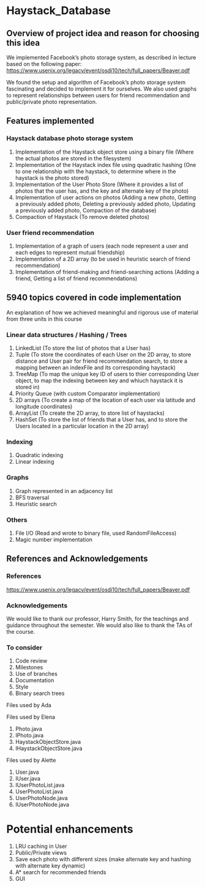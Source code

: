 # Haystack_Database

## Overview of project idea and reason for choosing this idea
We implemented Facebook’s photo storage system, as described in lecture based on the following paper: https://www.usenix.org/legacy/event/osdi10/tech/full_papers/Beaver.pdf

We found the setup and algorithm of Facebook’s photo storage system fascinating and decided to implement it for ourselves. We also used graphs to represent relationships between users for friend recommendation and public/private photo representation. 


## Features implemented

### Haystack database photo storage system
1. Implementation of the Haystack object store using a binary file (Where the actual photos are stored in the filesystem) 
2. Implementation of the Haystack index file using quadratic hashing (One to one relationship with the haystack, to determine where in the haystack is the photo stored)  
3. Implementation of the User Photo Store (Where it provides a list of photos that the user has, and the key and alternate key of the photo)
4. Implementation of user actions on photos (Adding a new photo, Getting a previously added photo, Deleting a previously added photo, Updating a previously added photo, Compaction of the database)
5. Compaction of Haystack (To remove deleted photos)

### User friend recommendation 
1. Implementation of a graph of users (each node represent a user and each edges to represent mutual friendship)
2. Implementation of a 2D array (to be used in heuristic search of friend recommendation)
3. Implementation of friend-making and friend-searching actions (Adding a friend, Getting a list of friend recommendations) 


## 5940 topics covered in code implementation 
An explanation of how we achieved meaningful and rigorous use of material from three units in this course

### Linear data structures / Hashing / Trees 
1. LinkedList (To store the list of photos that a User has)
2. Tuple (To store the coordinates of each User on the 2D array, to store distance and User pair for friend recommendation search, to store a mapping between an indexFile and its corresponding haystack)
3. TreeMap (To map the unique key ID of users to thier corresponding User object, to map the indexing between key and whiuch haystack it is stored in)
4. Priority Queue (with custom Comparator implementation) 
5. 2D arrays (To create a map of the location of each user via latitude and longitude coordinates) 
6. ArrayList (To create the 2D array, to store list of haystacks) 
7. HashSet (To store the list of friends that a User has, and to store the Users located in a particular location in the 2D array) 

### Indexing 
1. Quadratic indexing 
2. Linear indexing 

### Graphs 
1. Graph represented in an adjacency list 
2. BFS traversal
3. Heuristic search 

### Others 
1. File I/O (Read and wrote to binary file, used RandomFileAccess)
2. Magic number implementation  


## References and Acknowledgements 

### References
https://www.usenix.org/legacy/event/osdi10/tech/full_papers/Beaver.pdf

### Acknowledgements 
We would like to thank our professor, Harry Smith, for the teachings and guidance throughout the semester. We would also like to thank the TAs of the course. 

### To consider 
1. Code review 
2. Milestones 
3. Use of branches 
4. Documentation
5. Style 
6. Binary search trees 


Files used by Ada





Files used by Elena 
1. Photo.java
2. IPhoto.java
3. HaystackObjectStore.java
4. IHaystackObjectStore.java


Files used by Alette
1. User.java
2. IUser.java
3. IUserPhotoList.java
4. UserPhotoList.java
5. UserPhotoNode.java
6. IUserPhotoNode.java


# Potential enhancements 
1. LRU caching in User 
2. Public/Private views 
3. Save each photo with different sizes (make alternate key and hashing with alternate key dynamic) 
4. A* search for recommended friends 
5. GUI 
